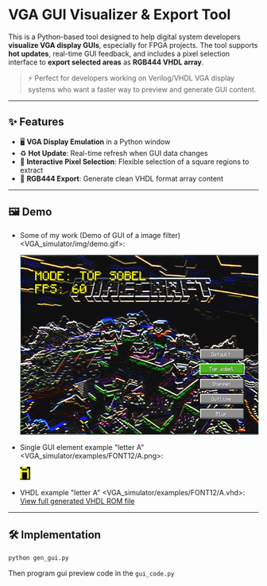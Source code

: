 # VGA GUI Visualizer & Export Tool

This is a Python-based tool designed to help digital system developers **visualize VGA display GUIs**, especially for FPGA projects. The tool supports **hot updates**, real-time GUI feedback, and includes a pixel selection interface to **export selected areas** as **RGB444 VHDL array**.

> ⚡ Perfect for developers working on Verilog/VHDL VGA display systems who want a faster way to preview and generate GUI content.

---

## ✨ Features

- 🖥️ **VGA Display Emulation** in a Python window
- ♻️ **Hot Update**: Real-time refresh when GUI data changes
- 🔲 **Interactive Pixel Selection**: Flexible selection of a square regions to extract
- 🎨 **RGB444 Export**: Generate clean VHDL format array content

---

## 🖼️ Demo

- Some of my work (Demo of GUI of a image filter) <VGA_simulator/img/demo.gif>:

  ![Example](VGA_simulator/img/demo.gif)

- Single GUI element example "letter A" <VGA_simulator/examples/FONT12/A.png>:

  ![element example](VGA_simulator/examples/FONT30/A.png)
  
- VHDL example "letter A" <VGA_simulator/examples/FONT12/A.vhd>:  
[View full generated VHDL ROM file](exports/gui_pattern.vhd)

---

## 🛠️ Implementation

```bash
python gen_gui.py
```

Then program gui preview code in the ```gui_code.py```
